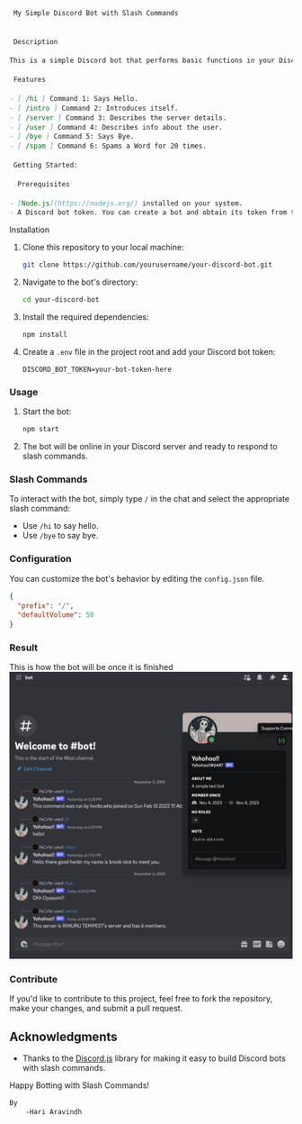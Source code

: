 ```markdown
 My Simple Discord Bot with Slash Commands


 Description

This is a simple Discord bot that performs basic functions in your Discord server using slash (/) commands. It's designed to be easy to use and a great starting point for building more complex bots with slash commands.

 Features

- [ /hi ] Command 1: Says Hello.
- [ /intro ] Command 2: Introduces itself.
- [ /server ] Command 3: Describes the server details.
- [ /user ] Command 4: Describes info about the user.
- [ /bye ] Command 5: Says Bye.
- [ /spam ] Command 6: Spams a Word for 20 times.

 Getting Started:

  Prerequisites

- [Node.js](https://nodejs.org/) installed on your system.
- A Discord bot token. You can create a bot and obtain its token from the [Discord Developer Portal](https://discord.com/developers/applications).
```
  Installation

1. Clone this repository to your local machine:

   ```bash
   git clone https://github.com/yourusername/your-discord-bot.git
   ```

2. Navigate to the bot's directory:

   ```bash
   cd your-discord-bot
   ```

3. Install the required dependencies:

   ```bash
   npm install
   ```

4. Create a `.env` file in the project root and add your Discord bot token:

   ```
   DISCORD_BOT_TOKEN=your-bot-token-here
   ```

### Usage

1. Start the bot:

   ```bash
   npm start
   ```

2. The bot will be online in your Discord server and ready to respond to slash commands.

### Slash Commands

To interact with the bot, simply type `/` in the chat and select the appropriate slash command:

- Use `/hi` to say hello.
- Use `/bye` to say bye.

### Configuration

You can customize the bot's behavior by editing the `config.json` file.

```json
{
  "prefix": "/",
  "defaultVolume": 50
}
```

### Result

This is how the bot will be once it is finished
![OUTPUT](https://github.com/HariAr2/Discord-Bot/blob/main/bot.png)

### Contribute

If you'd like to contribute to this project, feel free to fork the repository, make your changes, and submit a pull request.


## Acknowledgments

- Thanks to the [Discord.js](https://discord.js.org/) library for making it easy to build Discord bots with slash commands.

Happy Botting with Slash Commands!


```
By
    -Hari Aravindh
```
